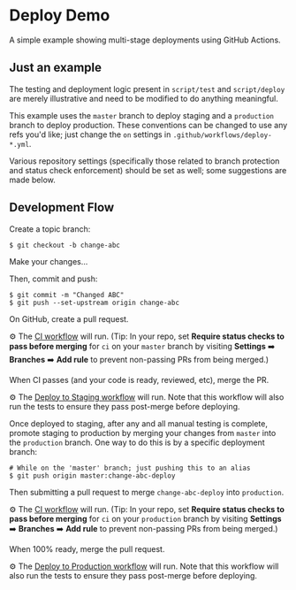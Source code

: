 # Deploy Demo

A simple example showing multi-stage deployments using GitHub Actions.

## Just an example

The testing and deployment logic present in `script/test` and `script/deploy`
are merely illustrative and need to be modified to do anything meaningful.

This example uses the `master` branch to deploy staging and a `production`
branch to deploy production. These conventions can be changed to use any refs
you'd like; just change the `on` settings in `.github/workflows/deploy-*.yml`.

Various repository settings (specifically those related to branch protection and
status check enforcement) should be set as well; some suggestions are made
below.

## Development Flow

Create a topic branch:

```shell
$ git checkout -b change-abc
```

Make your changes...

Then, commit and push:

```shell
$ git commit -m "Changed ABC"
$ git push --set-upstream origin change-abc
```

On GitHub, create a pull request.

:gear: The [CI workflow](.github/workflows/ci.yml) will run. (Tip: In your repo, set **Require status checks to pass before merging** for `ci` on your `master` branch by visiting **Settings** :arrow_right: **Branches** :arrow_right: **Add rule** to prevent non-passing PRs from being merged.)

When CI passes (and your code is ready, reviewed, etc), merge the PR.

:gear: The [Deploy to Staging workflow](.github/workflows/deploy-staging.yml) will run. Note that this workflow will also run the tests to ensure they pass post-merge before deploying.

Once deployed to staging, after any and all manual testing is complete, promote staging to production by merging your changes from `master` into the `production` branch. One way to do this is by a specific deployment branch:

```shell
# While on the 'master' branch; just pushing this to an alias
$ git push origin master:change-abc-deploy
```

Then submitting a pull request to merge `change-abc-deploy` into `production`.

:gear: The [CI workflow](.github/workflows/ci.yml) will run. (Tip: In your repo, set **Require status checks to pass before merging** for `ci` on your `production` branch by visiting **Settings** :arrow_right: **Branches** :arrow_right: **Add rule** to prevent non-passing PRs from being merged.)

When 100% ready, merge the pull request.

:gear: The [Deploy to Production workflow](.github/workflows/deploy-production.yml) will run. Note that this workflow will also run the tests to ensure they pass post-merge before deploying.
